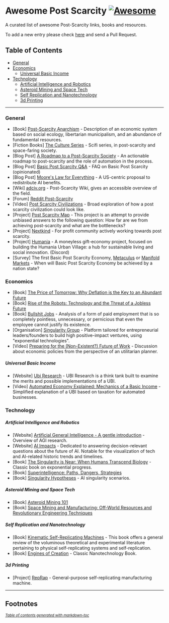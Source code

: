 # Awesome Post Scarcity  [![Awesome](https://awesome.re/badge.svg)](https://awesome.re)
A curated list of awesome Post-Scarcity links, books and resources.

To add a new entry please check [here](https://github.com/lorepieri8/awesome-post-scarcity/blob/main/CONTRIBUTING.md) and send a Pull Request.


## Table of Contents

- [General](#general)
- [Economics](#economics)
  * [Universal Basic Income](#universal-basic-income)
- [Technology](#technology)
  * [Artificial Intelligence and Robotics](#artificial-intelligence-and-robotics)
  * [Asteroid Mining and Space Tech](#asteroid-mining-and-space-tech)
  * [Self Replication and Nanotechnology](#self-replication-and-nanotechnology)
  * [3d Printing](#3d-printing)

  
***


### General

- [Book] [Post-Scarcity Anarchism](https://en.wikipedia.org/wiki/Post-Scarcity_Anarchism) - Description of an economic system based on social ecology, libertarian municipalism, and an abundance of fundamental resources.
- [Fiction Books] [The Culture Series](https://en.wikipedia.org/wiki/Culture_series) - Scifi series, in post-scarcity and space-faring society.   
- [Blog Post] [A Roadmap to a Post-Scarcity Society](https://lorenzopieri.com/post_scarcity/) - An actionable roadmap to post-scarcity and the role of automation in the process.
- [Blog Post] [Basic Post Scarcity Q&A](https://lorenzopieri.com/post_scarcity_qa/) - FAQ on Basic Post Scarcity (opinionated)
- [Blog Post] [Moore's Law for Everything](https://moores.samaltman.com/) - A US-centric proposal to redistribute AI benefits. 
- [Wiki] [adciv.org](http://adciv.org/Main_Page) - Post-Scarcity Wiki, gives an accessible overview of the field. 
- [Forum] [Reddit Post-Scarcity](https://www.reddit.com/r/PostScarcity/) 
- [Video] [Post Scarcity Civilizations](https://www.youtube.com/watch?v=_Kt7883oTd0) - Broad exploration of how a post scarcity civilization could look like.
- [Project] [Post Scarcity Map](https://postscarcitymap.org/) - This project is an attempt to provide unbiased answers to the following question: How far are we from achieving post-scarcity and what are the bottlenecks?
- [Project] [Nextkind](https://nextkind.org/) - For profit community actively working towards post scarcity.
- [Project] [Humania](https://discord.gg/jmrkWtd4KF) - A moneyless gift-economy project, focused on building the Humania Urban Village: a hub for sustainable living and social innovation. (Discord)
- [Survey] The first Basic Post Scarcity Economy, [Metaculus](https://www.metaculus.com/questions/10569/the-first-basic-post-scarcity-economy/) or [Manifold Markets](https://manifold.markets/LorenzoPieri/when-will-basic-post-scarcity-econo) - When will Basic Post Scarcity Economy be achieved by a nation state? 



### Economics

- [Book] [The Price of Tomorrow: Why Deflation is the Key to an Abundant Future](https://www.goodreads.com/en/book/show/50157837-the-price-of-tomorrow) 
- [Book] [Rise of the Robots: Technology and the Threat of a Jobless Future](https://www.goodreads.com/book/show/22928874-rise-of-the-robots) 
- [Book] [Bullshit Jobs](https://en.wikipedia.org/wiki/Bullshit_Jobs) - Analysis of a form of paid employment that is so completely pointless, unnecessary, or pernicious that even the employee cannot justify its existence.
- [Organisation] [Singularity Group](https://www.su.org/our-process) - Platform tailored for entrepreneurial leaders/founders to build high positive-impact ventures, using "exponential technologies".
- [Video] [Preparing for the (Non-Existent?) Future of Work](https://youtu.be/Q4wxANR8l0M) - Discussion about economic policies from the perspective of an utilitarian planner.

##### Universal Basic Income

- [Website] [Ubi Research](https://ubiresearch.org/ ) - UBI Research is a think tank built to examine the merits and possible implementations of a UBI.
- [Video] [Automated Economy Explained: Mechanics of a Basic Income](https://www.youtube.com/watch?v=OEkT14RBzDI&list=WL&index=25) - Simplified explanation of a UBI based on taxation for automated businesses.




### Technology

##### Artificial Intelligence and Robotics

- [Website] [Artificial General Intelligence - A gentle introduction](https://cis.temple.edu/~pwang/AGI-Intro.html) - Overview of AGI research.
- [Website] [AI Impacts](https://aiimpacts.org/category/ai-timelines/) - Dedicated to answering decision-relevant questions about the future of AI. Notable for the visualization of tech and AI-related historic trends and timelines.
- [Book] [The Singularity is Near: When Humans Transcend Biology](https://www.goodreads.com/book/show/83518.The_Singularity_is_Near) - Classic book on exponential progress.
- [Book] [Superintelligence: Paths, Dangers, Strategies](https://www.goodreads.com/book/show/20527133-superintelligence) 
- [Book] [Singularity Hypotheses](https://www.goodreads.com/book/show/16198679-singularity-hypotheses) - AI singularity scenarios. 


##### Asteroid Mining and Space Tech

- [Book] [Asteroid Mining 101](https://www.goodreads.com/en/book/show/24208246-asteroid-mining-101) 
- [Book] [Space Mining and Manufacturing: Off-World Resources and Revolutionary Engineering Techniques](https://www.goodreads.com/book/show/50626244-space-mining-and-manufacturing) 


##### Self Replication and Nanotechnology 

- [Book] [Kinematic Self-Replicating Machines](http://www.molecularassembler.com/KSRM.htm) - This book offers a general review of the voluminous theoretical and experimental literature pertaining to physical self-replicating systems and self-replication.
- [Book] [Engines of Creation](https://en.wikipedia.org/wiki/Engines_of_Creation) - Classic Nanotechnology Book.

##### 3d Printing

- [Project] [RepRap](https://reprap.org/wiki/RepRap) - General-purpose self-replicating manufacturing machine.


****

## Footnotes


<small><i><a href='http://ecotrust-canada.github.io/markdown-toc/'>Table of contents generated with markdown-toc</a></i></small>

